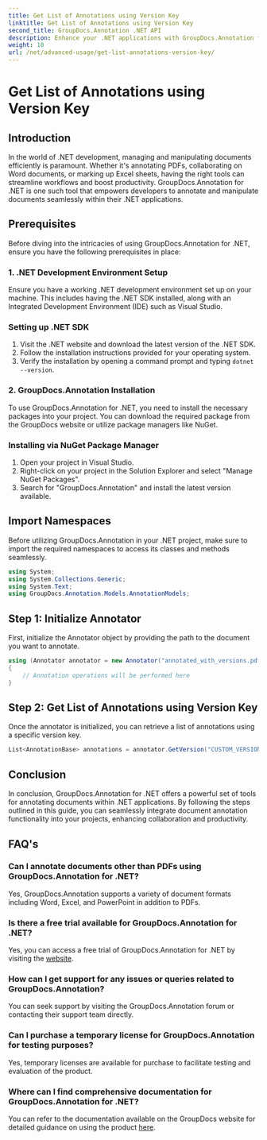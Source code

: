 ```yaml
---
title: Get List of Annotations using Version Key
linktitle: Get List of Annotations using Version Key
second_title: GroupDocs.Annotation .NET API
description: Enhance your .NET applications with GroupDocs.Annotation for seamless document annotation. Follow our step-by-step guide for effective integration.
weight: 18
url: /net/advanced-usage/get-list-annotations-version-key/
---
```


# Get List of Annotations using Version Key

## Introduction
In the world of .NET development, managing and manipulating documents efficiently is paramount. Whether it's annotating PDFs, collaborating on Word documents, or marking up Excel sheets, having the right tools can streamline workflows and boost productivity. GroupDocs.Annotation for .NET is one such tool that empowers developers to annotate and manipulate documents seamlessly within their .NET applications.
## Prerequisites
Before diving into the intricacies of using GroupDocs.Annotation for .NET, ensure you have the following prerequisites in place:
### 1. .NET Development Environment Setup
Ensure you have a working .NET development environment set up on your machine. This includes having the .NET SDK installed, along with an Integrated Development Environment (IDE) such as Visual Studio.
### Setting up .NET SDK
1. Visit the .NET website and download the latest version of the .NET SDK.
2. Follow the installation instructions provided for your operating system.
3. Verify the installation by opening a command prompt and typing `dotnet --version`.
### 2. GroupDocs.Annotation Installation
To use GroupDocs.Annotation for .NET, you need to install the necessary packages into your project. You can download the required package from the GroupDocs website or utilize package managers like NuGet.
### Installing via NuGet Package Manager
1. Open your project in Visual Studio.
2. Right-click on your project in the Solution Explorer and select "Manage NuGet Packages".
3. Search for "GroupDocs.Annotation" and install the latest version available.

## Import Namespaces
Before utilizing GroupDocs.Annotation in your .NET project, make sure to import the required namespaces to access its classes and methods seamlessly.
```csharp
using System;
using System.Collections.Generic;
using System.Text;
using GroupDocs.Annotation.Models.AnnotationModels;
```
## Step 1: Initialize Annotator
First, initialize the Annotator object by providing the path to the document you want to annotate.
```csharp
using (Annotator annotator = new Annotator("annotated_with_versions.pdf"))
{
    // Annotation operations will be performed here
}
```
## Step 2: Get List of Annotations using Version Key
Once the annotator is initialized, you can retrieve a list of annotations using a specific version key.
```csharp
List<AnnotationBase> annotations = annotator.GetVersion("CUSTOM_VERSION");
```

## Conclusion
In conclusion, GroupDocs.Annotation for .NET offers a powerful set of tools for annotating documents within .NET applications. By following the steps outlined in this guide, you can seamlessly integrate document annotation functionality into your projects, enhancing collaboration and productivity.
## FAQ's
### Can I annotate documents other than PDFs using GroupDocs.Annotation for .NET?
Yes, GroupDocs.Annotation supports a variety of document formats including Word, Excel, and PowerPoint in addition to PDFs.
### Is there a free trial available for GroupDocs.Annotation for .NET?
Yes, you can access a free trial of GroupDocs.Annotation for .NET by visiting the [website](https://releases.groupdocs.com/annotation/net/).
### How can I get support for any issues or queries related to GroupDocs.Annotation?
You can seek support by visiting the GroupDocs.Annotation forum or contacting their support team directly.
### Can I purchase a temporary license for GroupDocs.Annotation for testing purposes?
Yes, temporary licenses are available for purchase to facilitate testing and evaluation of the product.
### Where can I find comprehensive documentation for GroupDocs.Annotation for .NET?
You can refer to the documentation available on the GroupDocs website for detailed guidance on using the product [here]( https://tutorials.groupdocs.com/annotation/net/).
